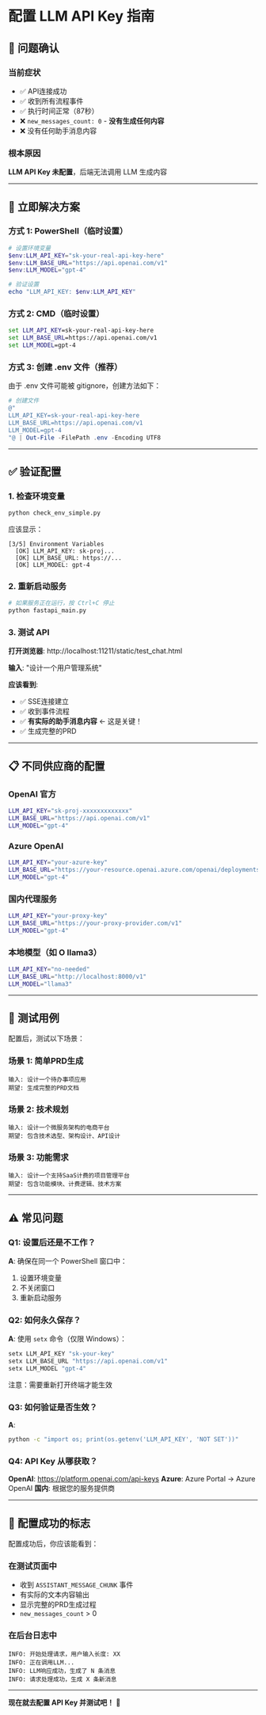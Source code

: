 # 配置 LLM API Key 指南

## 🎯 问题确认

### 当前症状
- ✅ API连接成功
- ✅ 收到所有流程事件
- ✅ 执行时间正常（87秒）
- ❌ `new_messages_count: 0` - **没有生成任何内容**
- ❌ 没有任何助手消息内容

### 根本原因
**LLM API Key 未配置**，后端无法调用 LLM 生成内容

---

## 🚀 立即解决方案

### 方式 1: PowerShell（临时设置）

```powershell
# 设置环境变量
$env:LLM_API_KEY="sk-your-real-api-key-here"
$env:LLM_BASE_URL="https://api.openai.com/v1"
$env:LLM_MODEL="gpt-4"

# 验证设置
echo "LLM_API_KEY: $env:LLM_API_KEY"
```

### 方式 2: CMD（临时设置）

```cmd
set LLM_API_KEY=sk-your-real-api-key-here
set LLM_BASE_URL=https://api.openai.com/v1
set LLM_MODEL=gpt-4
```

### 方式 3: 创建 .env 文件（推荐）

由于 .env 文件可能被 gitignore，创建方法如下：

```powershell
# 创建文件
@"
LLM_API_KEY=sk-your-real-api-key-here
LLM_BASE_URL=https://api.openai.com/v1
LLM_MODEL=gpt-4
"@ | Out-File -FilePath .env -Encoding UTF8
```

---

## ✅ 验证配置

### 1. 检查环境变量

```bash
python check_env_simple.py
```

应该显示：
```
[3/5] Environment Variables
  [OK] LLM_API_KEY: sk-proj...
  [OK] LLM_BASE_URL: https://...
  [OK] LLM_MODEL: gpt-4
```

### 2. 重新启动服务

```bash
# 如果服务正在运行，按 Ctrl+C 停止
python fastapi_main.py
```

### 3. 测试 API

**打开浏览器**: http://localhost:11211/static/test_chat.html

**输入**: "设计一个用户管理系统"

**应该看到**:
- ✅ SSE连接建立
- ✅ 收到事件流程
- ✅ **有实际的助手消息内容** ← 这是关键！
- ✅ 生成完整的PRD

---

## 📋 不同供应商的配置

### OpenAI 官方
```bash
LLM_API_KEY="sk-proj-xxxxxxxxxxxxx"
LLM_BASE_URL="https://api.openai.com/v1"
LLM_MODEL="gpt-4"
```

### Azure OpenAI
```bash
LLM_API_KEY="your-azure-key"
LLM_BASE_URL="https://your-resource.openai.azure.com/openai/deployments/your-deployment"
LLM_MODEL="gpt-4"
```

### 国内代理服务
```bash
LLM_API_KEY="your-proxy-key"
LLM_BASE_URL="https://your-proxy-provider.com/v1"
LLM_MODEL="gpt-4"
```

### 本地模型（如 O llama3）
```bash
LLM_API_KEY="no-needed"
LLM_BASE_URL="http://localhost:8000/v1"
LLM_MODEL="llama3"
```

---

## 🎯 测试用例

配置后，测试以下场景：

### 场景 1: 简单PRD生成
```
输入: 设计一个待办事项应用
期望: 生成完整的PRD文档
```

### 场景 2: 技术规划
```
输入: 设计一个微服务架构的电商平台
期望: 包含技术选型、架构设计、API设计
```

### 场景 3: 功能需求
```
输入: 设计一个支持SaaS计费的项目管理平台
期望: 包含功能模块、计费逻辑、技术方案
```

---

## ⚠️ 常见问题

### Q1: 设置后还是不工作？

**A**: 确保在同一个 PowerShell 窗口中：
1. 设置环境变量
2. 不关闭窗口
3. 重新启动服务

### Q2: 如何永久保存？

**A**: 使用 `setx` 命令（仅限 Windows）：
```cmd
setx LLM_API_KEY "sk-your-key"
setx LLM_BASE_URL "https://api.openai.com/v1"
setx LLM_MODEL "gpt-4"
```

注意：需要重新打开终端才能生效

### Q3: 如何验证是否生效？

**A**: 
```bash
python -c "import os; print(os.getenv('LLM_API_KEY', 'NOT SET'))"
```

### Q4: API Key 从哪获取？

**OpenAI**: https://platform.openai.com/api-keys
**Azure**: Azure Portal → Azure OpenAI
**国内**: 根据您的服务提供商

---

## 🎉 配置成功的标志

配置成功后，你应该能看到：

### 在测试页面中
- 收到 `ASSISTANT_MESSAGE_CHUNK` 事件
- 有实际的文本内容输出
- 显示完整的PRD生成过程
- `new_messages_count` > 0

### 在后台日志中
```
INFO: 开始处理请求，用户输入长度: XX
INFO: 正在调用LLM...
INFO: LLM响应成功，生成了 N 条消息
INFO: 请求处理成功，生成 X 条新消息
```

---

**现在就去配置 API Key 并测试吧！** 🚀

